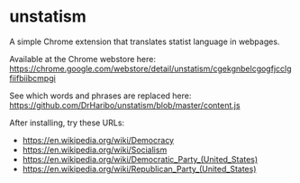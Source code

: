 # unstatism

A simple Chrome extension that translates statist language in webpages.

Available at the Chrome webstore here: https://chrome.google.com/webstore/detail/unstatism/cgekgnbelcgogfjcclgfiifbiibcmpgi

See which words and phrases are replaced here: https://github.com/DrHaribo/unstatism/blob/master/content.js

After installing, try these URLs:
- https://en.wikipedia.org/wiki/Democracy
- https://en.wikipedia.org/wiki/Socialism
- https://en.wikipedia.org/wiki/Democratic_Party_(United_States)
- https://en.wikipedia.org/wiki/Republican_Party_(United_States)
